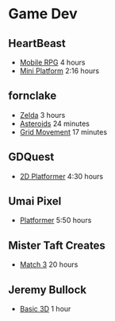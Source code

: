 # Game Dev

## HeartBeast
* [Mobile RPG](https://www.youtube.com/playlist?list=PL9FzW-m48fn1JgK_mavg7ym6nvchF9Yjb) 4 hours
* [Mini Platform](https://www.youtube.com/playlist?list=PL9FzW-m48fn2jlBu_0DRh7PvAt-GULEmd) 2:16 hours

## fornclake
* [Zelda](https://www.youtube.com/playlist?list=PLv0bAfkzWSiY4d_FJlQTlFOZh34nrlJZY) 3 hours
* [Asteroids](https://www.youtube.com/watch?v=mCLAmjqnyTA) 24 minutes
* [Grid Movement](https://www.youtube.com/watch?v=JtnnKVxoH5k) 17 minutes

## GDQuest
* [2D Platformer](https://www.youtube.com/playlist?list=PLhqJJNjsQ7KH_z21S_XeXD3Ht3WnSqW97) 4:30 hours

## Umai Pixel
* [Platformer](https://www.youtube.com/playlist?list=PLyckz_-Rzq6ClGevL2fneJ5YJnMPKWa4M) 5:50 hours

## Mister Taft Creates
* [Match 3](https://www.youtube.com/playlist?list=PL4vbr3u7UKWqwQlvwvgNcgDL1p_3hcNn2) 20 hours

## Jeremy Bullock
* [Basic 3D](https://www.youtube.com/playlist?list=PLTZoMpB5Z4aBOtdBUXOeemKdg2fKxgJjm) 1 hour
